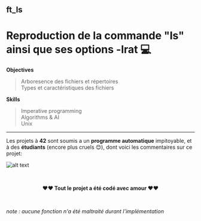 ## ft_ls
# Reproduction de la commande "ls" ainsi que ses options -lrat 💻



**Objectives**
</br>
> Arboresence des fichiers et répertoires</br> 
> Types et caractéristiques des fichiers</br> 


**Skills**
</br>
> Imperative programming</br> 
> Algorithms & AI</br> 
> Unix


------
Les projets à **42** sont soumis a un **programme automatique** impitoyable, et à des **étudiants** (encore plus cruels 😊), dont voici les commentaires sur ce projet:


 ![alt text](https://github.com/mehdiSuperDev/ft_ls/blob/master/image/peer_correcting.png "image peer correcting")




</br>
<p align="center"><strong>❤️❤️ Tout le projet a été codé avec amour </strong>❤️❤️</p>

</br>
<p "style=font-size:3px;"><em>note : aucune fonction n'a été maltraité durant l'implémentation</em></p>
